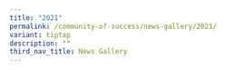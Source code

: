 ```yaml
---
title: "2021"
permalink: /community-of-success/news-gallery/2021/
variant: tiptap
description: ""
third_nav_title: News Gallery
---
```

